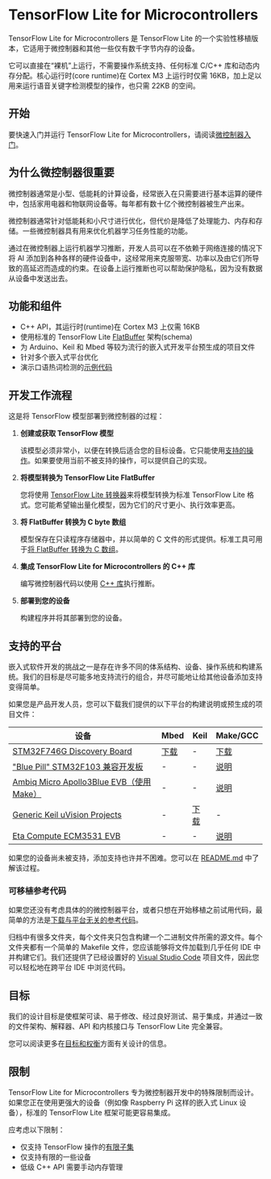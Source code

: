 # TensorFlow Lite for Microcontrollers

TensorFlow Lite for Microcontrollers 是 TensorFlow Lite 的一个实验性移植版本，它适用于微控制器和其他一些仅有数千字节内存的设备。

它可以直接在“裸机”上运行，不需要操作系统支持、任何标准 C/C++ 库和动态内存分配。核心运行时(core runtime)在 Cortex M3 上运行时仅需 16KB，加上足以用来运行语音关键字检测模型的操作，也只需 22KB 的空间。

## 开始

要快速入门并运行 TensorFlow Lite for Microcontrollers，请阅读[微控制器入门](get_started.md)。

## 为什么微控制器很重要

微控制器通常是小型、低能耗的计算设备，经常嵌入在只需要进行基本运算的硬件中，包括家用电器和物联网设备等。每年都有数十亿个微控制器被生产出来。

微控制器通常针对低能耗和小尺寸进行优化，但代价是降低了处理能力、内存和存储。一些微控制器具有用来优化机器学习任务性能的功能。

通过在微控制器上运行机器学习推断，开发人员可以在不依赖于网络连接的情况下将 AI 添加到各种各样的硬件设备中，这经常用来克服带宽、功率以及由它们所导致的高延迟而造成的约束。在设备上运行推断也可以帮助保护隐私，因为没有数据从设备中发送出去。

## 功能和组件

* C++ API，其运行时(runtime)在 Cortex M3 上仅需 16KB
* 使用标准的 TensorFlow Lite [FlatBuffer](https://google.github.io/flatbuffers/) 架构(schema)
* 为 Arduino、Keil 和 Mbed 等较为流行的嵌入式开发平台预生成的项目文件
* 针对多个嵌入式平台优化
* 演示口语热词检测的[示例代码](https://github.com/tensorflow/tensorflow/tree/master/tensorflow/lite/experimental/micro/examples/micro_speech)

## 开发工作流程

这是将 TensorFlow 模型部署到微控制器的过程：

1. **创建或获取 TensorFlow 模型**

    该模型必须非常小，以便在转换后适合您的目标设备。它只能使用[支持的操作](build_convert.md#支持的操作)。如果要使用当前不被支持的操作，可以提供自己的实现。

2. **将模型转换为 TensorFlow Lite FlatBuffer**

    您将使用 [TensorFlow Lite 转换器](build_convert.md#转换模型)来将模型转换为标准 TensorFlow Lite 格式。您可能希望输出量化模型，因为它们的尺寸更小、执行效率更高。

3. **将 FlatBuffer 转换为 C byte 数组**

    模型保存在只读程序存储器中，并以简单的 C 文件的形式提供。标准工具可用于[将 FlatBuffer 转换为 C 数组](build_convert.md#转换为-C-数组)。

4. **集成 TensorFlow Lite for Microcontrollers 的 C++ 库**

    编写微控制器代码以使用 [C++ 库](library.md)执行推断。

5. **部署到您的设备**

    构建程序并将其部署到您的设备。

## 支持的平台

嵌入式软件开发的挑战之一是存在许多不同的体系结构、设备、操作系统和构建系统。我们的目标是尽可能多地支持流行的组合，并尽可能地让给其他设备添加支持变得简单。

如果您是产品开发人员，您可以下载我们提供的以下平台的构建说明或预生成的项目文件：

设备                                                                                           | Mbed                                                                           | Keil                                                                           | Make/GCC
---------------------------------------------------------------------------------------------- | ------------------------------------------------------------------------------ | ------------------------------------------------------------------------------ | --------
[STM32F746G Discovery Board](https://www.st.com/en/evaluation-tools/32f746gdiscovery.html)     | [下载](https://drive.google.com/open?id=1OtgVkytQBrEYIpJPsE8F6GUKHPBS3Xeb)     | -                                                                              | [下载](https://drive.google.com/open?id=1u46mTtAMZ7Y1aD-He1u3R8AE4ZyEpnOl)
["Blue Pill" STM32F103 兼容开发板](https://github.com/google/stm32_bare_lib)                   | -                                                                              | -                                                                              | [说明](https://github.com/tensorflow/tensorflow/blob/master/tensorflow/lite/experimental/micro/README.md#building-for-the-blue-pill-stm32f103-using-make)
[Ambiq Micro Apollo3Blue EVB（使用 Make）](https://ambiqmicro.com/apollo-ultra-low-power-mcus/)| -                                                                              | -                                                                              | [说明](https://github.com/tensorflow/tensorflow/blob/master/tensorflow/lite/experimental/micro/README.md#building-for-ambiq-micro-apollo3blue-evb-using-make)
[Generic Keil uVision Projects](http://www2.keil.com/mdk5/uvision/)                            | -                                                                              | [下载](https://drive.google.com/open?id=1Lw9rsdquNKObozClLPoE5CTJLuhfh5mV)     | -
[Eta Compute ECM3531 EVB](https://etacompute.com/)                                             | -                                                                              | -                                                                              | [说明](https://github.com/tensorflow/tensorflow/blob/master/tensorflow/lite/experimental/micro/README.md#Building-for-the-Eta-Compute-ECM3531-EVB-using-Make)

如果您的设备尚未被支持，添加支持也许并不困难。您可以在 [README.md](https://github.com/tensorflow/tensorflow/blob/master/tensorflow/lite/experimental/micro/README.md#how-to-port-tensorflow-lite-micro-to-a-new-platform) 中了解该过程。

### 可移植参考代码

如果您还没有考虑具体的的微控制器平台，或者只想在开始移植之前试用代码，最简单的方法是[下载与平台无关的参考代码](https://drive.google.com/open?id=1cawEQAkqquK_SO4crReDYqf_v7yAwOY8)。

归档中有很多文件夹，每个文件夹只包含构建一个二进制文件所需的源文件。每个文件夹都有一个简单的 Makefile 文件，您应该能够将文件加载到几乎任何 IDE 中并构建它们。我们还提供了已经设置好的 [Visual Studio Code](https://code.visualstudio.com/) 项目文件，因此您可以轻松地在跨平台 IDE 中浏览代码。

## 目标

我们的设计目标是使框架可读、易于修改、经过良好测试、易于集成，并通过一致的文件架构、解释器、API 和内核接口与 TensorFlow Lite 完全兼容。

您可以阅读更多在[目标和权衡](https://github.com/tensorflow/tensorflow/tree/master/tensorflow/lite/experimental/micro#goals)方面有关设计的信息。

## 限制

TensorFlow Lite for Microcontrollers 专为微控制器开发中的特殊限制而设计。如果您正在使用更强大的设备（例如像 Raspberry Pi 这样的嵌入式 Linux 设备），标准的 TensorFlow Lite 框架可能更容易集成。

应考虑以下限制：

* 仅支持 TensorFlow 操作的[有限子集](build_convert.md#支持的操作)
* 仅支持有限的一些设备
* 低级 C++ API 需要手动内存管理
